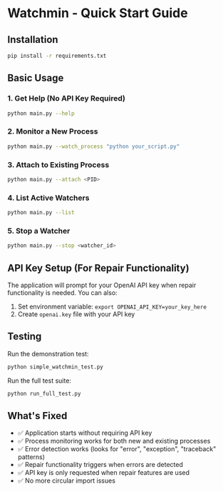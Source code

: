 # Watchmin - Quick Start Guide

## Installation

```bash
pip install -r requirements.txt
```

## Basic Usage

### 1. Get Help (No API Key Required)
```bash
python main.py --help
```

### 2. Monitor a New Process
```bash
python main.py --watch_process "python your_script.py"
```

### 3. Attach to Existing Process
```bash
python main.py --attach <PID>
```

### 4. List Active Watchers
```bash
python main.py --list
```

### 5. Stop a Watcher
```bash
python main.py --stop <watcher_id>
```

## API Key Setup (For Repair Functionality)

The application will prompt for your OpenAI API key when repair functionality is needed. You can also:

1. Set environment variable: `export OPENAI_API_KEY=your_key_here`
2. Create `openai.key` file with your API key

## Testing

Run the demonstration test:
```bash
python simple_watchmin_test.py
```

Run the full test suite:
```bash
python run_full_test.py
```

## What's Fixed

- ✅ Application starts without requiring API key
- ✅ Process monitoring works for both new and existing processes  
- ✅ Error detection works (looks for "error", "exception", "traceback" patterns)
- ✅ Repair functionality triggers when errors are detected
- ✅ API key is only requested when repair features are used
- ✅ No more circular import issues